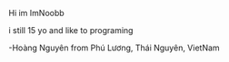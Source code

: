 Hi im ImNoobb

i still 15 yo and like to programing

-Hoàng Nguyên from Phú Lương, Thái Nguyên, VietNam
